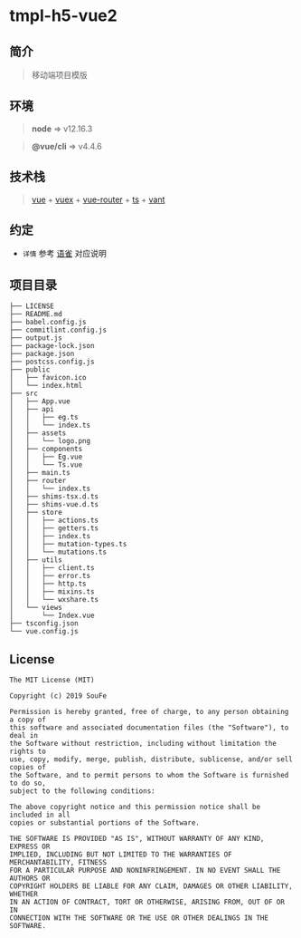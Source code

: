 # tmpl-h5-vue2

## 简介
> 移动端项目模版

## 环境
> **node** => v12.16.3

> **@vue/cli** => v4.4.6

## 技术栈
>  [vue](https://cn.vuejs.org/v2/guide/) + [vuex](https://vuex.vuejs.org/zh/) + [vue-router](https://router.vuejs.org/zh/) +  [ts](https://typescript.bootcss.com) + [vant](https://vant-contrib.gitee.io/vant/#/zh-CN/)

## 约定
- `详情` 参考 [语雀](https://cn.vuejs.org/v2/style-guide/) 对应说明

## 项目目录
```
├── LICENSE
├── README.md
├── babel.config.js
├── commitlint.config.js
├── output.js
├── package-lock.json
├── package.json
├── postcss.config.js
├── public
│   ├── favicon.ico
│   └── index.html
├── src
│   ├── App.vue
│   ├── api
│   │   ├── eg.ts
│   │   └── index.ts
│   ├── assets
│   │   └── logo.png
│   ├── components
│   │   ├── Eg.vue
│   │   └── Ts.vue
│   ├── main.ts
│   ├── router
│   │   └── index.ts
│   ├── shims-tsx.d.ts
│   ├── shims-vue.d.ts
│   ├── store
│   │   ├── actions.ts
│   │   ├── getters.ts
│   │   ├── index.ts
│   │   ├── mutation-types.ts
│   │   └── mutations.ts
│   ├── utils
│   │   ├── client.ts
│   │   ├── error.ts
│   │   ├── http.ts
│   │   ├── mixins.ts
│   │   └── wxshare.ts
│   └── views
│       └── Index.vue
├── tsconfig.json
└── vue.config.js
```

## License
```
The MIT License (MIT)

Copyright (c) 2019 SouFe

Permission is hereby granted, free of charge, to any person obtaining a copy of
this software and associated documentation files (the "Software"), to deal in
the Software without restriction, including without limitation the rights to
use, copy, modify, merge, publish, distribute, sublicense, and/or sell copies of
the Software, and to permit persons to whom the Software is furnished to do so,
subject to the following conditions:

The above copyright notice and this permission notice shall be included in all
copies or substantial portions of the Software.

THE SOFTWARE IS PROVIDED "AS IS", WITHOUT WARRANTY OF ANY KIND, EXPRESS OR
IMPLIED, INCLUDING BUT NOT LIMITED TO THE WARRANTIES OF MERCHANTABILITY, FITNESS
FOR A PARTICULAR PURPOSE AND NONINFRINGEMENT. IN NO EVENT SHALL THE AUTHORS OR
COPYRIGHT HOLDERS BE LIABLE FOR ANY CLAIM, DAMAGES OR OTHER LIABILITY, WHETHER
IN AN ACTION OF CONTRACT, TORT OR OTHERWISE, ARISING FROM, OUT OF OR IN
CONNECTION WITH THE SOFTWARE OR THE USE OR OTHER DEALINGS IN THE SOFTWARE.
```